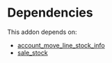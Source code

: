 # Dependencies

This addon depends on:

- [account_move_line_stock_info](https://github.com/bringout/oca-workflow-process)
- [sale_stock](https://github.com/bringout/oca-ocb-sale/tree/3e269fa48ad4d81d3305977a3a962b1dc0f75ef3/odoo-bringout-oca-ocb-sale_stock)
